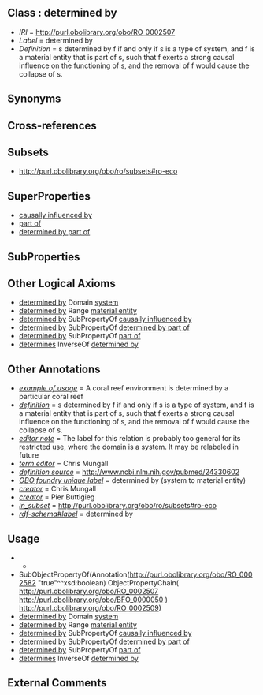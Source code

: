 
## Class : determined by

 * *IRI* = http://purl.obolibrary.org/obo/RO_0002507
 * *Label* = determined by
 * *Definition* = s determined by f if and only if s is a type of system, and f is a material entity that is part of s, such that f exerts a strong causal influence on the functioning of s, and the removal of f would cause the collapse of s.

## Synonyms


## Cross-references


## Subsets

 * http://purl.obolibrary.org/obo/ro/subsets#ro-eco

## SuperProperties

 * [causally influenced by](../../RO/59/RO_0002559.md)
 * [part of](../../BFO/50/BFO_0000050.md)
 * [determined by part of](../../RO/09/RO_0002509.md)

## SubProperties


## Other Logical Axioms

 * [determined by](../../RO/07/RO_0002507.md) Domain [system](../../RO/77/RO_0002577.md)
 * [determined by](../../RO/07/RO_0002507.md) Range [material entity](../../BFO/40/BFO_0000040.md)
 * [determined by](../../RO/07/RO_0002507.md) SubPropertyOf [causally influenced by](../../RO/59/RO_0002559.md)
 * [determined by](../../RO/07/RO_0002507.md) SubPropertyOf [determined by part of](../../RO/09/RO_0002509.md)
 * [determined by](../../RO/07/RO_0002507.md) SubPropertyOf [part of](../../BFO/50/BFO_0000050.md)
 * [determines](../../RO/08/RO_0002508.md) InverseOf [determined by](../../RO/07/RO_0002507.md)

## Other Annotations

 * *[example of usage](../../IAO/12/IAO_0000112.md)* = A coral reef environment is determined by a particular coral reef
 * *[definition](../../IAO/15/IAO_0000115.md)* = s determined by f if and only if s is a type of system, and f is a material entity that is part of s, such that f exerts a strong causal influence on the functioning of s, and the removal of f would cause the collapse of s.
 * *[editor note](../../IAO/16/IAO_0000116.md)* = The label for this relation is probably too general for its restricted use, where the domain is a system. It may be relabeled in future
 * *[term editor](../../IAO/17/IAO_0000117.md)* = Chris Mungall
 * *[definition source](../../IAO/19/IAO_0000119.md)* = http://www.ncbi.nlm.nih.gov/pubmed/24330602
 * *[OBO foundry unique label](../../IAO/89/IAO_0000589.md)* = determined by (system to material entity)
 * *[creator](../../or/creator.md)* = Chris Mungall
 * *[creator](../../or/creator.md)* = Pier Buttigieg
 * *[in_subset](../../et/oboInOwl#inSubset.md)* = http://purl.obolibrary.org/obo/ro/subsets#ro-eco
 * *[rdf-schema#label](../../el/rdf-schema#label.md)* = determined by

## Usage

 * -
 * SubObjectPropertyOf(Annotation(<http://purl.obolibrary.org/obo/RO_0002582> "true"^^xsd:boolean) ObjectPropertyChain( <http://purl.obolibrary.org/obo/RO_0002507> <http://purl.obolibrary.org/obo/BFO_0000050> ) <http://purl.obolibrary.org/obo/RO_0002509>)
 * [determined by](../../RO/07/RO_0002507.md) Domain [system](../../RO/77/RO_0002577.md)
 * [determined by](../../RO/07/RO_0002507.md) Range [material entity](../../BFO/40/BFO_0000040.md)
 * [determined by](../../RO/07/RO_0002507.md) SubPropertyOf [causally influenced by](../../RO/59/RO_0002559.md)
 * [determined by](../../RO/07/RO_0002507.md) SubPropertyOf [determined by part of](../../RO/09/RO_0002509.md)
 * [determined by](../../RO/07/RO_0002507.md) SubPropertyOf [part of](../../BFO/50/BFO_0000050.md)
 * [determines](../../RO/08/RO_0002508.md) InverseOf [determined by](../../RO/07/RO_0002507.md)

## External Comments

